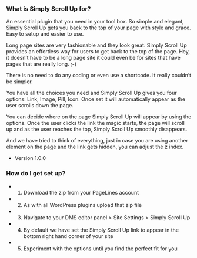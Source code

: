 ### What is Simply Scroll Up for? ###

An essential plugin that you need in your tool box. So simple and elegant, Simply Scroll Up gets you back to the top of your page with style and grace. Easy to setup and easier to use.

Long page sites are very fashionable and they look great. Simply Scroll Up provides an effortless way for users to get back to the top of the page. Hey, it doesn’t have to be a long page site it could even be for sites that have pages that are really long. ;-)

There is no need to do any coding or even use a shortcode. It really couldn’t be simpler.

You have all the choices you need and Simply Scroll Up gives you four options: Link, Image, Pill, Icon. Once set it will automatically appear as the user scrolls down the page.

You can decide where on the page Simply Scroll Up will appear by using the options. Once the user clicks the link the magic starts, the page will scroll up and as the user reaches the top, Simply Scroll Up smoothly disappears.

And we have tried to think of everything, just in case you are using another element on the page and the link gets hidden, you can adjust the z index.


* Version 1.0.0 


### How do I get set up? ###

* 1. Download the zip from your PageLines account
* 2. As with all WordPress plugins upload that zip file
* 3. Navigate to your DMS editor panel > Site Settings > Simply Scroll Up
* 4. By default we have set the Simply Scroll Up link to appear in the bottom right hand corner of your site
* 5. Experiment with the options until you find the perfect fit for you

